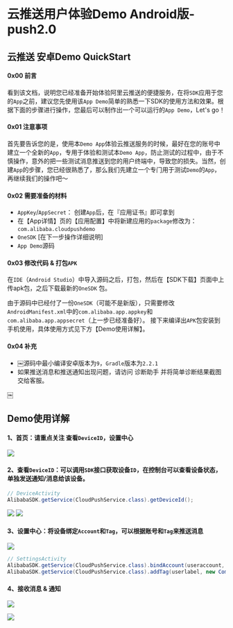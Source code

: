 # 云推送用户体验Demo Android版-push2.0

## 云推送 安卓Demo QuickStart

#### 0x00 前⾔

看到该⽂档，说明您已经准备开始体验阿里云推送的便捷服务，在将`SDK`应⽤于您的`App`之前，建议您先使用该`App Demo`简单的熟悉⼀下SDK的使用⽅法和效果。根据下⾯的步骤进⾏操作，您最后可以制作出⼀个可以运行的`App Demo`，Let's go！

#### 0x01 注意事项

⾸先要告诉您的是，使用本`Demo App`体验云推送服务的时候，最好在您的账号中建⽴⼀个全新的`App`，专用于体验和测试本`Demo App`，防⽌测试的过程中，由于不慎操作，意外的把⼀些测试消息推送到您的用户终端中，导致您的损失。当然，创建`App`的步骤，您已经很熟悉了，那么我们先建立⼀个专⻔用于测试`Demo`的`App`，再继续我们的操作吧～

#### 0x02 需要准备的材料

- `AppKey`/`AppSecret`： 创建`App`后，在『应用证书』即可拿到
- 在【App详情】页的【应用配置】中将新建应用的`package`修改为： `com.alibaba.cloudpushdemo`
- `OneSDK` [在下一步操作详细说明]
- `App Demo`源码

#### 0x03 修改代码 & 打包`APK`

在`IDE`（`Android Studio`）中导入源码之后，打包，然后在【SDK下载】⻚面中上传apk包，之后下载最新的`OneSDK` 包。

由于源码中已经付了一份`OneSDK`（可能不是新版），只需要修改`AndroidManifest.xml`中的`com.alibaba.app.appkey`和`com.alibaba.app.appsecret`（上一步已经准备好）。
接下来编译出`APK`包安装到手机使用，具体使用方式见下方【Demo使用详解】。

#### 0x04 补充

- ￼源码中最小编译安卓版本为`9`，`Gradle`版本为`2.2.1`
- 如果推送消息和推送通知出现问题，请访问 诊断助⼿ 并将简单诊断结果截图交给客服。

￼
## Demo使用详解

#### 1、首页：请重点关注 查看`DeviceID`，设置中心

![](docs/push_demo_index.png)

#### 2、查看`DeviceID`：可以调用`SDK`接口获取设备`ID`，在控制台可以查看设备状态，单独发送通知/消息给该设备。

```java
// DeviceActivity
AlibabaSDK.getService(CloudPushService.class).getDeviceId();
```

![](docs/device_id.png)
![](docs/congsole_device_status.png)

#### 3、设置中心：将设备绑定`Account`和`Tag`，可以根据账号和`Tag`来推送消息

![](docs/setting.png)

```java
// SettingsActivity
AlibabaSDK.getService(CloudPushService.class).bindAccount(useraccount, new CommonCallback()
AlibabaSDK.getService(CloudPushService.class).addTag(userlabel, new CommonCallback()
```

#### 4、接收消息 & 通知

![](docs/push_message_to_device.png)

![](docs/push_notification_to_account.png)

